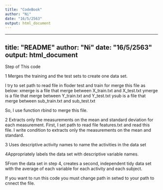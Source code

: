 ```yaml
---
title: "CodeBook"
author: "Ni"
date: "16/5/2563"
output: html_document
---
```

---
title: "README"
author: "Ni"
date: "16/5/2563"
output: html_document
---

Step of This code 

1 Merges the training and the test sets to create one data set.

I try to set path to read file in floder test and train for merge this file as below:
xmerge is a file that merge between  X_train.txt and X_test.txt
ymerge is a file that merge between  Y_train.txt and Y_test.txt
ysub is a file that merge between  sub_train.txt and sub_test.txt

So, I use function rbind to merge this file.


2 Extracts only the measurements on the mean and standard deviation for each measurement.
First, I set path to read file features.txt and read this file.
I write condition to extracts only the measurements on the mean and standard.


3 Uses descriptive activity names to name the activities in the data set

4Appropriately labels the data set with descriptive variable names.

5From the data set in step 4, creates a second, independent tidy data set with the average of each variable for each activity and each subject.


If you want to run this code you must change path in setwd to your path to cnnect the file.
